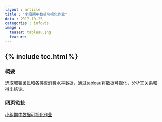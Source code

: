 ```yaml
---
layout : article
title : "小组期中数据可视化作业"
data : 2017-10-25
categories : infovis
image :
  teaser: tableau.png
  feature:
---
```

{% include toc.html %}
---

### 概要
选取城镇居民和各类型消费水平数据，通过tableau将数据可视化，分析其关系和得出结论。

### 网页链接
[小组期中数据可视化作业](../term_project.html)

